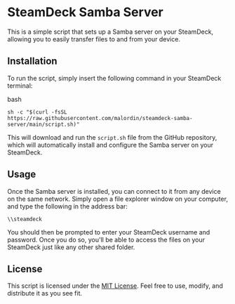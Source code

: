 
# SteamDeck Samba Server

This is a simple script that sets up a Samba server on your SteamDeck, allowing you to easily transfer files to and from your device.

## Installation

To run the script, simply insert the following command in your SteamDeck terminal:

bash

`sh -c "$(curl -fsSL https://raw.githubusercontent.com/malordin/steamdeck-samba-server/main/script.sh)"` 

This will download and run the `script.sh` file from the GitHub repository, which will automatically install and configure the Samba server on your SteamDeck.

## Usage

Once the Samba server is installed, you can connect to it from any device on the same network. Simply open a file explorer window on your computer, and type the following in the address bar:

`\\steamdeck` 

You should then be prompted to enter your SteamDeck username and password. Once you do so, you'll be able to access the files on your SteamDeck just like any other shared folder.

## License

This script is licensed under the [MIT License](https://github.com/malordin/steamdeck-samba-server/blob/main/LICENSE). Feel free to use, modify, and distribute it as you see fit.

